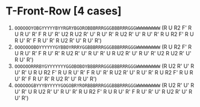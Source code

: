 # T-Front-Row [4 cases]

1. `OOOOOOYOBGYYYYYBYYRGRYBGOROBBBRRRGGGBBBRRRGGGWWWWWWWWW` (R U R2 F' R U R U' R' F R U' R' U2 R U2 R' U' R U' R' R U2 R' U' R U' R' R U R2 F' R U R U' R' F R U' R' R U2 R' U' R U' R')
1. `OOOOOOOBOYYYYYYGYBBOYRRRYGGBBBRRRGGGBBBRRRGGGWWWWWWWWW` (R U R2 F' R U R U' R' F R U' R' R U2 R' U' R U' R' U R U2 R' U' R U' R' U2 R U2 R' U' R U' R')
1. `OOOOOORRRBYGYYYYYYYGGOBOBOYBBBRRRGGGBBBRRRGGGWWWWWWWWW` (R U2 R' U' R U' R' U R U R2 F' R U R U' R' F R U' R' R U2 R' U' R U' R' R U R2 F' R U R U' R' F R U' R' R U2 R' U' R U' R')
1. `OOOOOOGBYYYBYYYYYGOGOBRYRORBBBRRRGGGBBBRRRGGGWWWWWWWWW` (R U2 R' U' R U' R' U R U2 R' U' R U' R' R U R2 F' R U R U' R' F R U' R' U' R U2 R' U' R U' R')

